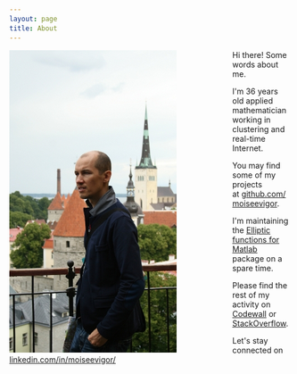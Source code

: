 ```yaml
---
layout: page
title: About
---
```


<div style="float: left; margin-right: 100px;">
  <img src="/public/images/igor.jpg">
</div>


Hi there! Some words about me.

I'm 36 years old applied mathematician working in clustering and real-time Internet.

You may find some of my projects at&nbsp;[github.com/moiseevigor](https://github.com/moiseevigor).

I'm maintaining the [Elliptic functions for Matlab](https://code.google.com/p/elliptic/) package on a spare time.

Please find the rest of my activity on [Codewall](https://coderwall.com/moiseevigor) or [StackOverflow](http://careers.stackoverflow.com/moiseev-igor).

Let's stay connected on [linkedin.com/in/moiseevigor/](http://it.linkedin.com/in/moiseevigor/)